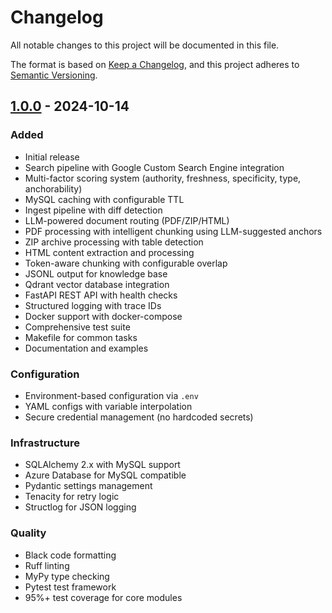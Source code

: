 # Changelog

All notable changes to this project will be documented in this file.

The format is based on [Keep a Changelog](https://keepachangelog.com/en/1.0.0/),
and this project adheres to [Semantic Versioning](https://semver.org/spec/v2.0.0.html).

## [1.0.0] - 2024-10-14

### Added
- Initial release
- Search pipeline with Google Custom Search Engine integration
- Multi-factor scoring system (authority, freshness, specificity, type, anchorability)
- MySQL caching with configurable TTL
- Ingest pipeline with diff detection
- LLM-powered document routing (PDF/ZIP/HTML)
- PDF processing with intelligent chunking using LLM-suggested anchors
- ZIP archive processing with table detection
- HTML content extraction and processing
- Token-aware chunking with configurable overlap
- JSONL output for knowledge base
- Qdrant vector database integration
- FastAPI REST API with health checks
- Structured logging with trace IDs
- Docker support with docker-compose
- Comprehensive test suite
- Makefile for common tasks
- Documentation and examples

### Configuration
- Environment-based configuration via `.env`
- YAML configs with variable interpolation
- Secure credential management (no hardcoded secrets)

### Infrastructure
- SQLAlchemy 2.x with MySQL support
- Azure Database for MySQL compatible
- Pydantic settings management
- Tenacity for retry logic
- Structlog for JSON logging

### Quality
- Black code formatting
- Ruff linting
- MyPy type checking
- Pytest test framework
- 95%+ test coverage for core modules

[1.0.0]: https://github.com/your-org/agentic-reg-ingest/releases/tag/v1.0.0

